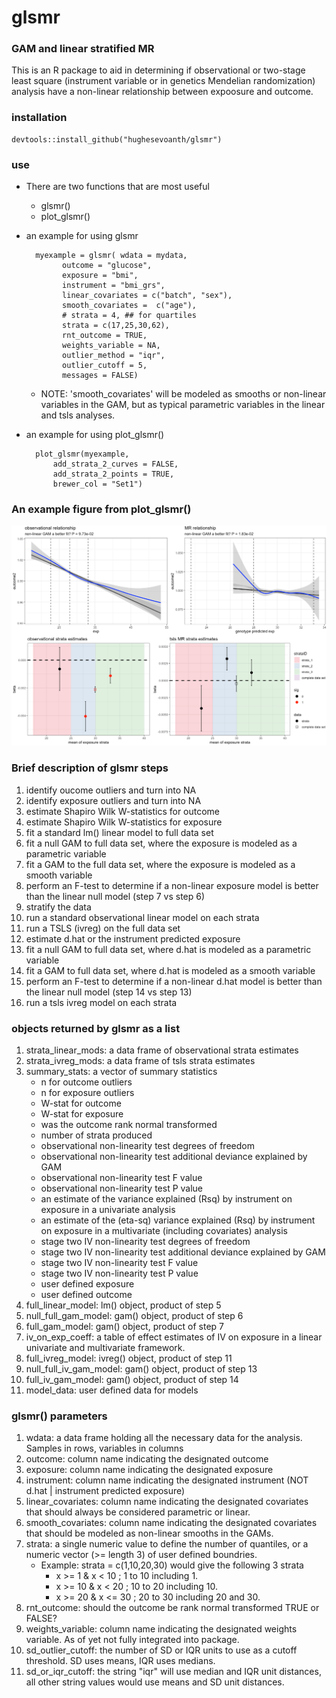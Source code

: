 # glsmr

### GAM and linear stratified MR

This is an R package to aid in determining if observational or two-stage least square (instrument variable or in genetics Mendelian randomization) analysis have a non-linear relationship between expoosure and outcome. 

### installation

	devtools::install_github("hughesevoanth/glsmr")

### use
	
- There are two functions that are most useful
	- glsmr()
	- plot_glsmr()
	
- an example for using glsmr
       	
		myexample = glsmr( wdata = mydata,
	          outcome = "glucose",
	          exposure = "bmi",
	          instrument = "bmi_grs",
	          linear_covariates = c("batch", "sex"),
	          smooth_covariates =  c("age"),
	          # strata = 4, ## for quartiles
	          strata = c(17,25,30,62),
	          rnt_outcome = TRUE,
	          weights_variable = NA,
	          outlier_method = "iqr",
	          outlier_cutoff = 5,
	          messages = FALSE)
	

	- NOTE: 'smooth_covariates' will be modeled as smooths or non-linear variables in the GAM, but as typical parametric variables in the linear and tsls analyses. 
          
- an example for using plot_glsmr()
		
		plot_glsmr(myexample,
			add_strata_2_curves = FALSE,
			add_strata_2_points = TRUE,
			brewer_col = "Set1")

### An example figure from plot_glsmr()

![](figures/example1.png)

### Brief description of glsmr steps

1. identify oucome outliers and turn into NA
2. identify exposure outliers and turn into NA
3. estimate Shapiro Wilk W-statistics for outcome
4. estimate Shapiro Wilk W-statistics for exposure
5. fit a standard lm() linear model to full data set
6. fit a null GAM to full data set, where the exposure is modeled as a parametric variable
7. fit a GAM to the full data set, where the exposure is modeled as a smooth variable
8. perform an F-test to determine if a non-linear exposure model is better than the linear null model (step 7 vs step 6)
9. stratify the data
10. run a standard observational linear model on each strata
11. run a TSLS (ivreg) on the full data set
12. estimate d.hat or the instrument predicted exposure
13. fit a null GAM to full data set, where d.hat is modeled as a parametric variable
14. fit a GAM to full data set, where d.hat is modeled as a smooth variable
15. perform an F-test to determine if a non-linear d.hat model is better than the linear null model (step 14 vs step 13)
16. run a tsls ivreg model on each strata

### objects returned by glsmr as a list

1. strata_linear_mods: a data frame of observational strata estimates
2. strata_ivreg_mods: a data frame of tsls strata estimates
3. summary_stats: a vector of summary statistics
	- n for outcome outliers
	- n for exposure outliers
	- W-stat for outcome
	- W-stat for exposure
	- was the outcome rank normal transformed
	- number of strata produced
	- observational non-linearity test degrees of freedom
	- observational non-linearity test additional deviance explained by GAM
	- observational non-linearity test F value
	- observational non-linearity test P value
	- an estimate of the variance explained (Rsq) by instrument on exposure in a univariate analysis
	- an estimate of the (eta-sq) variance explained (Rsq) by instrument on exposure in a multivariate (including covariates) analysis
	- stage two IV non-linearity test degrees of freedom
	- stage two IV non-linearity test additional deviance explained by GAM
	- stage two IV non-linearity test F value
	- stage two IV non-linearity test P value
	- user defined exposure
	- user defined outcome
4. full_linear_model: lm() object, product of step 5
5. null_full_gam_model: gam() object, product of step 6
6. full_gam_model: gam() object, product of step 7
7. iv_on_exp_coeff: a table of effect estimates of IV on exposure in a linear univariate and multivariate framework.
8. full_ivreg_model: ivreg() object, product of step 11
9. null_full_iv_gam_model: gam() object, product of step 13
10. full_iv_gam_model: gam() object, product of step 14
11. model_data: user defined data for models

### glsmr() parameters

1. wdata: a data frame holding all the necessary data for the analysis. Samples in rows, variables in columns
2. outcome: column name indicating the designated outcome
3. exposure: column name indicating the designated exposure
4. instrument: column name indicating the designated instrument (NOT d.hat | instrument predicted exposure)
5. linear_covariates: column name indicating the designated covariates that should always be considered parametric or linear.
6. smooth_covariates: column name indicating the designated covariates that should be modeled as non-linear smooths in the GAMs.
7. strata: a single numeric value to define the number of quantiles, or a numeric vector (>= length 3) of user defined boundries.
	- Example: strata = c(1,10,20,30) would give the following 3 strata
		- x >= 1 & x < 10 ; 1 to 10 including 1.
		- x >= 10 & x < 20 ; 10 to 20 including 10.
		- x >= 20 & x <= 30 ; 20 to 30 including 20 and 30.
8. rnt_outcome: should the outcome be rank normal transformed TRUE or FALSE?
9. weights_variable: column name indicating the designated weights variable. As of yet not fully integrated into package.
10. sd_outlier_cutoff: the number of SD or IQR units to use as a cutoff threshold. SD uses means, IQR uses medians.
11. sd_or_iqr_cutoff: the string "iqr" will use median and IQR unit distances, all other string values would use means and SD unit distances.




